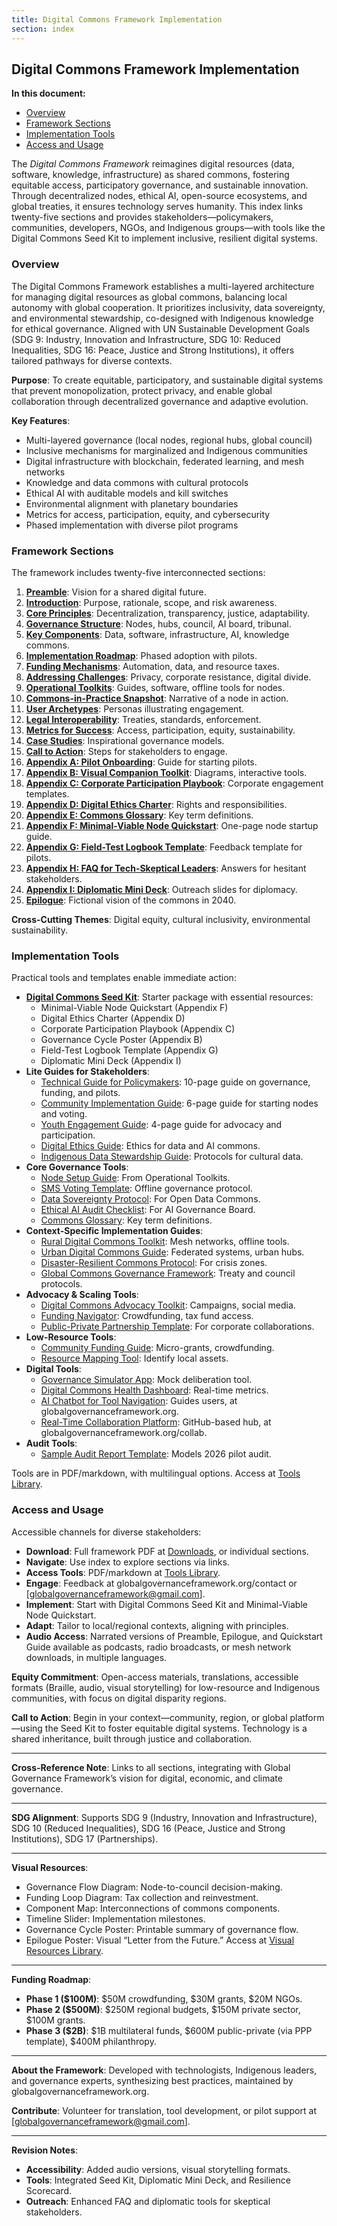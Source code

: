 ```yaml
---
title: Digital Commons Framework Implementation
section: index
---
```


## Digital Commons Framework Implementation

**In this document:**
- [Overview](#overview)
- [Framework Sections](#framework-sections)
- [Implementation Tools](#implementation-tools)
- [Access and Usage](#access-and-usage)

The *Digital Commons Framework* reimagines digital resources (data, software, knowledge, infrastructure) as shared commons, fostering equitable access, participatory governance, and sustainable innovation. Through decentralized nodes, ethical AI, open-source ecosystems, and global treaties, it ensures technology serves humanity. This index links twenty-five sections and provides stakeholders—policymakers, communities, developers, NGOs, and Indigenous groups—with tools like the Digital Commons Seed Kit to implement inclusive, resilient digital systems.

### <a id="overview"></a>Overview
The Digital Commons Framework establishes a multi-layered architecture for managing digital resources as global commons, balancing local autonomy with global cooperation. It prioritizes inclusivity, data sovereignty, and environmental stewardship, co-designed with Indigenous knowledge for ethical governance. Aligned with UN Sustainable Development Goals (SDG 9: Industry, Innovation and Infrastructure, SDG 10: Reduced Inequalities, SDG 16: Peace, Justice and Strong Institutions), it offers tailored pathways for diverse contexts.

**Purpose**: To create equitable, participatory, and sustainable digital systems that prevent monopolization, protect privacy, and enable global collaboration through decentralized governance and adaptive evolution.

**Key Features**:
- Multi-layered governance (local nodes, regional hubs, global council)
- Inclusive mechanisms for marginalized and Indigenous communities
- Digital infrastructure with blockchain, federated learning, and mesh networks
- Knowledge and data commons with cultural protocols
- Ethical AI with auditable models and kill switches
- Environmental alignment with planetary boundaries
- Metrics for access, participation, equity, and cybersecurity
- Phased implementation with diverse pilot programs

### <a id="framework-sections"></a>Framework Sections
The framework includes twenty-five interconnected sections:

1. **[Preamble](/framework/docs/digital-commons#preamble)**: Vision for a shared digital future.
2. **[Introduction](/framework/docs/digital-commons#introduction)**: Purpose, rationale, scope, and risk awareness.
3. **[Core Principles](/framework/docs/digital-commons#core-principles)**: Decentralization, transparency, justice, adaptability.
4. **[Governance Structure](/framework/docs/digital-commons#governance)**: Nodes, hubs, council, AI board, tribunal.
5. **[Key Components](/framework/docs/digital-commons#components)**: Data, software, infrastructure, AI, knowledge commons.
6. **[Implementation Roadmap](/framework/docs/digital-commons#roadmap)**: Phased adoption with pilots.
7. **[Funding Mechanisms](/framework/docs/digital-commons#funding)**: Automation, data, and resource taxes.
8. **[Addressing Challenges](/framework/docs/digital-commons#challenges)**: Privacy, corporate resistance, digital divide.
9. **[Operational Toolkits](/framework/docs/digital-commons#toolkits)**: Guides, software, offline tools for nodes.
10. **[Commons-in-Practice Snapshot](/framework/docs/digital-commons#snapshot)**: Narrative of a node in action.
11. **[User Archetypes](/framework/docs/digital-commons#archetypes)**: Personas illustrating engagement.
12. **[Legal Interoperability](/framework/docs/digital-commons#legal)**: Treaties, standards, enforcement.
13. **[Metrics for Success](/framework/docs/digital-commons#metrics)**: Access, participation, equity, sustainability.
14. **[Case Studies](/framework/docs/digital-commons#case-studies)**: Inspirational governance models.
15. **[Call to Action](/framework/docs/digital-commons#call-to-action)**: Steps for stakeholders to engage.
16. **[Appendix A: Pilot Onboarding](/framework/docs/digital-commons#appendix-a)**: Guide for starting pilots.
17. **[Appendix B: Visual Companion Toolkit](/framework/docs/digital-commons#appendix-b)**: Diagrams, interactive tools.
18. **[Appendix C: Corporate Participation Playbook](/framework/docs/digital-commons#appendix-c)**: Corporate engagement templates.
19. **[Appendix D: Digital Ethics Charter](/framework/docs/digital-commons#appendix-d)**: Rights and responsibilities.
20. **[Appendix E: Commons Glossary](/framework/docs/digital-commons#appendix-e)**: Key term definitions.
21. **[Appendix F: Minimal-Viable Node Quickstart](/framework/docs/digital-commons#appendix-f)**: One-page node startup guide.
22. **[Appendix G: Field-Test Logbook Template](/framework/docs/digital-commons#appendix-g)**: Feedback template for pilots.
23. **[Appendix H: FAQ for Tech-Skeptical Leaders](/framework/docs/digital-commons#appendix-h)**: Answers for hesitant stakeholders.
24. **[Appendix I: Diplomatic Mini Deck](/framework/docs/digital-commons#appendix-i)**: Outreach slides for diplomacy.
25. **[Epilogue](/framework/docs/digital-commons#epilogue)**: Fictional vision of the commons in 2040.

**Cross-Cutting Themes**: Digital equity, cultural inclusivity, environmental sustainability.

### <a id="implementation-tools"></a>Implementation Tools
Practical tools and templates enable immediate action:

- **[Digital Commons Seed Kit](/framework/tools/digital-commons/seed-kit-en.zip)**: Starter package with essential resources:
  - Minimal-Viable Node Quickstart (Appendix F)
  - Digital Ethics Charter (Appendix D)
  - Corporate Participation Playbook (Appendix C)
  - Governance Cycle Poster (Appendix B)
  - Field-Test Logbook Template (Appendix G)
  - Diplomatic Mini Deck (Appendix I)
- **Lite Guides for Stakeholders**:
  - [Technical Guide for Policymakers](/framework/tools/digital-commons/technical-guide-en.pdf): 10-page guide on governance, funding, and pilots.
  - [Community Implementation Guide](/framework/tools/digital-commons/community-guide-en.pdf): 6-page guide for starting nodes and voting.
  - [Youth Engagement Guide](/framework/tools/digital-commons/youth-guide-en.pdf): 4-page guide for advocacy and participation.
  - [Digital Ethics Guide](/framework/tools/digital-commons/digital-ethics-guide-en.pdf): Ethics for data and AI commons.
  - [Indigenous Data Stewardship Guide](/framework/tools/digital-commons/indigenous-guide-en.pdf): Protocols for cultural data.
- **Core Governance Tools**:
  - [Node Setup Guide](/framework/tools/digital-commons/node-setup-guide-en.pdf): From Operational Toolkits.
  - [SMS Voting Template](/framework/tools/digital-commons/sms-voting-template-en.pdf): Offline governance protocol.
  - [Data Sovereignty Protocol](/framework/tools/digital-commons/data-sovereignty-protocol-en.pdf): For Open Data Commons.
  - [Ethical AI Audit Checklist](/framework/tools/digital-commons/ai-audit-checklist-en.pdf): For AI Governance Board.
  - [Commons Glossary](/framework/tools/digital-commons/glossary-en.pdf): Key term definitions.
- **Context-Specific Implementation Guides**:
  - [Rural Digital Commons Toolkit](/framework/tools/digital-commons/rural-toolkit-en.pdf): Mesh networks, offline tools.
  - [Urban Digital Commons Guide](/framework/tools/digital-commons/urban-guide-en.pdf): Federated systems, urban hubs.
  - [Disaster-Resilient Commons Protocol](/framework/tools/digital-commons/disaster-protocol-en.pdf): For crisis zones.
  - [Global Commons Governance Framework](/framework/tools/digital-commons/global-governance-en.pdf): Treaty and council protocols.
- **Advocacy & Scaling Tools**:
  - [Digital Commons Advocacy Toolkit](/framework/tools/digital-commons/advocacy-toolkit-en.pdf): Campaigns, social media.
  - [Funding Navigator](/framework/tools/digital-commons/funding-navigator-en.pdf): Crowdfunding, tax fund access.
  - [Public-Private Partnership Template](/framework/tools/digital-commons/ppp-template-en.pdf): For corporate collaborations.
- **Low-Resource Tools**:
  - [Community Funding Guide](/framework/tools/digital-commons/community-funding-guide-en.pdf): Micro-grants, crowdfunding.
  - [Resource Mapping Tool](/framework/tools/digital-commons/resource-mapping-tool-en.pdf): Identify local assets.
- **Digital Tools**:
  - [Governance Simulator App](/framework/tools/digital-commons/governance-simulator-app-en.md): Mock deliberation tool.
  - [Digital Commons Health Dashboard](/framework/tools/digital-commons/health-dashboard-en.md): Real-time metrics.
  - [AI Chatbot for Tool Navigation](/framework/tools/digital-commons/ai-chatbot-en.md): Guides users, at globalgovernanceframework.org.
  - [Real-Time Collaboration Platform](/framework/tools/digital-commons/collaboration-platform-en.md): GitHub-based hub, at globalgovernanceframework.org/collab.
- **Audit Tools**:
  - [Sample Audit Report Template](/framework/tools/digital-commons/audit-report-template-en.pdf): Models 2026 pilot audit.

Tools are in PDF/markdown, with multilingual options. Access at [Tools Library](/framework/tools/digital-commons).

### <a id="access-and-usage"></a>Access and Usage
Accessible channels for diverse stakeholders:

- **Download**: Full framework PDF at [Downloads](/downloads), or individual sections.
- **Navigate**: Use index to explore sections via links.
- **Access Tools**: PDF/markdown at [Tools Library](/framework/tools/digital-commons).
- **Engage**: Feedback at globalgovernanceframework.org/contact or [globalgovernanceframework@gmail.com].
- **Implement**: Start with Digital Commons Seed Kit and Minimal-Viable Node Quickstart.
- **Adapt**: Tailor to local/regional contexts, aligning with principles.
- **Audio Access**: Narrated versions of Preamble, Epilogue, and Quickstart Guide available as podcasts, radio broadcasts, or mesh network downloads, in multiple languages.

**Equity Commitment**: Open-access materials, translations, accessible formats (Braille, audio, visual storytelling) for low-resource and Indigenous communities, with focus on digital disparity regions.

**Call to Action**: Begin in your context—community, region, or global platform—using the Seed Kit to foster equitable digital systems. Technology is a shared inheritance, built through justice and collaboration.

---

**Cross-Reference Note**: Links to all sections, integrating with Global Governance Framework’s vision for digital, economic, and climate governance.

---

**SDG Alignment**: Supports SDG 9 (Industry, Innovation and Infrastructure), SDG 10 (Reduced Inequalities), SDG 16 (Peace, Justice and Strong Institutions), SDG 17 (Partnerships).

---

**Visual Resources**:
- Governance Flow Diagram: Node-to-council decision-making.
- Funding Loop Diagram: Tax collection and reinvestment.
- Component Map: Interconnections of commons components.
- Timeline Slider: Implementation milestones.
- Governance Cycle Poster: Printable summary of governance flow.
- Epilogue Poster: Visual “Letter from the Future.”
Access at [Visual Resources Library](/framework/visuals/digital-commons).

---

**Funding Roadmap**:
- **Phase 1 ($100M)**: $50M crowdfunding, $30M grants, $20M NGOs.
- **Phase 2 ($500M)**: $250M regional budgets, $150M private sector, $100M grants.
- **Phase 3 ($2B)**: $1B multilateral funds, $600M public-private (via PPP template), $400M philanthropy.

---

**About the Framework**: Developed with technologists, Indigenous leaders, and governance experts, synthesizing best practices, maintained by globalgovernanceframework.org.

**Contribute**: Volunteer for translation, tool development, or pilot support at [globalgovernanceframework@gmail.com].

---

**Revision Notes**:
- **Accessibility**: Added audio versions, visual storytelling formats.
- **Tools**: Integrated Seed Kit, Diplomatic Mini Deck, and Resilience Scorecard.
- **Outreach**: Enhanced FAQ and diplomatic tools for skeptical stakeholders.